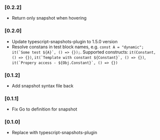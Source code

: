 ### [0.2.2]
- Return only snapshot when hovering

### [0.2.0]
- Update typescript-snapshots-plugin to 1.5.0 version
- Resolve constans in test block names, e.g. ```const A = "dynamic"; it(`Some test ${A}`, () => {});```. Supported constructs: ```it(Constant, () => {})```, ```it(`Template with constant ${Constant}`, () => {})```, ```it(`Propery access - ${Obj.Constant}`, () => {}) ```

### [0.1.2]
- Add snapshot syntax file back

### [0.1.1]
- Fix Go to definition for snapshot

### [0.1.0]
- Replace with typescript-snapshots-plugin